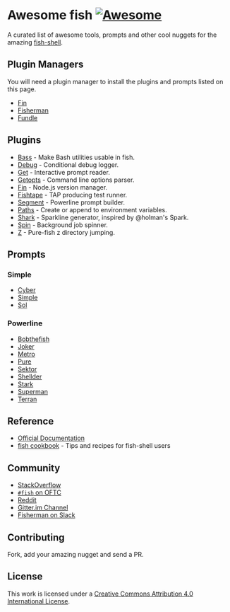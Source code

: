 # Awesome fish [![Awesome](https://cdn.rawgit.com/sindresorhus/awesome/d7305f38d29fed78fa85652e3a63e154dd8e8829/media/badge.svg)](https://github.com/sindresorhus/awesome)

A curated list of awesome tools, prompts and other cool nuggets for the amazing [fish-shell](https://github.com/fish-shell/fish-shell).

## Plugin Managers

You will need a plugin manager to install the plugins and prompts listed on this page.

- [Fin](https://github.com/fisherman/fin)
- [Fisherman](https://github.com/fisherman/fisherman)
- [Fundle](https://github.com/tuvistavie/fundle)

## Plugins

- [Bass](https://github.com/edc/bass) - Make Bash utilities usable in fish.
- [Debug](https://github.com/fisherman/debug) - Conditional debug logger.
- [Get](https://github.com/fisherman/get) - Interactive prompt reader.
- [Getopts](https://github.com/fisherman/getopts) - Command line options parser.
- [Fin](https://github.com/fisherman/fin) - Node.js version manager.
- [Fishtape](https://github.com/fisherman/fishtape) - TAP producing test runner.
- [Segment](https://github.com/fisherman/segment) - Powerline prompt builder.
- [Paths](https://travis-ci.org/fisherman/paths) - Create or append to environment variables.
- [Shark](https://github.com/fisherman/shark) - Sparkline generator, inspired by @holman's Spark.
- [Spin](https://github.com/fisherman/spin) - Background job spinner.
- [Z](https://github.com/fisherman/z) - Pure-fish z directory jumping.

## Prompts

### Simple

- [Cyber](https://github.com/fisherman/cyber)
- [Simple](https://github.com/fisherman/simple)
- [Sol](https://github.com/fisherman/sol)

### Powerline

- [Bobthefish](https://github.com/oh-my-fish/theme-bobthefish)
- [Joker](https://github.com/fisherman/joker)
- [Metro](https://github.com/fisherman/metro)
- [Pure](https://github.com/rafaelrinaldi/pure)
- [Sektor](https://github.com/fisherman/sektor)
- [Shellder](https://github.com/simnalamburt/shellder)
- [Stark](https://github.com/fisherman/stark)
- [Superman](https://github.com/fisherman/superman)
- [Terran](https://github.com/fisherman/terran)

## Reference

- [Official Documentation](http://fishshell.com/docs/current/index.html)
- [fish cookbook](https://github.com/brj/fish-shell-cookbook) - Tips and recipes for fish-shell users

## Community

- [StackOverflow](http://stackoverflow.com/questions/tagged/fish)
- [`#fish` on OFTC](https://webchat.oftc.net/?channels=fish)
- [Reddit](https://www.reddit.com/r/fishshell/)
- [Gitter.im Channel](https://gitter.im/fish-shell/fish-shell)
- [Fisherman on Slack](https://fisherman-wharf.herokuapp.com)

## Contributing

Fork, add your amazing nugget and send a PR.

## License

This work is licensed under a [Creative Commons Attribution 4.0 International License](http://creativecommons.org/licenses/by/4.0/).
